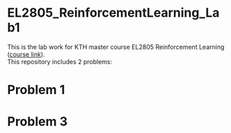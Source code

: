 # EL2805_ReinforcementLearning_Lab1
This is the lab work for KTH master course EL2805 Reinforcement Learning ([course link](https://www.kth.se/student/kurser/kurs/EL2805?l=en)). </br>
This repository includes 2 problems:
# Problem 1
# Problem 3

